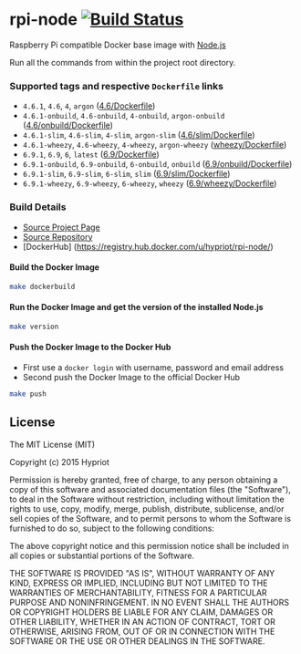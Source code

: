# rpi-node [![Build Status](https://armbuilder.hypriot.com/api/badges/hypriot/rpi-node/status.svg)](https://armbuilder.hypriot.com/hypriot/rpi-node)

Raspberry Pi compatible Docker base image with [Node.js](http://nodejs.org)

Run all the commands from within the project root directory.

### Supported tags and respective `Dockerfile` links
- `4.6.1`, `4.6`, `4`, `argon` ([4.6/Dockerfile](https://github.com/hypriot/rpi-node/blob/master/4.6/Dockerfile))
- `4.6.1-onbuild`, `4.6-onbuild`, `4-onbuild`, `argon-onbuild` ([4.6/onbuild/Dockerfile](https://github.com/hypriot/rpi-node/blob/master/4.6/onbuild/Dockerfile))
- `4.6.1-slim`, `4.6-slim`, `4-slim`, `argon-slim` ([4.6/slim/Dockerfile](https://github.com/hypriot/rpi-node/blob/master/4.6/slim/Dockerfile))
- `4.6.1-wheezy`, `4.6-wheezy`, `4-wheezy`, `argon-wheezy` ([wheezy/Dockerfile](https://github.com/hypriot/rpi-node/blob/master/4.6/wheezy/Dockerfile))
- `6.9.1`, `6.9`, `6`, `latest` ([6.9/Dockerfile](https://github.com/hypriot/rpi-node/blob/master/6.9/Dockerfile))
- `6.9.1-onbuild`, `6.9-onbuild`, `6-onbuild`, `onbuild` ([6.9/onbuild/Dockerfile](https://github.com/hypriot/rpi-node/blob/master/6.9/onbuild/Dockerfile))
- `6.9.1-slim`, `6.9-slim`, `6-slim`, `slim` ([6.9/slim/Dockerfile](https://github.com/hypriot/rpi-node/blob/master/6.9/slim/Dockerfile))
- `6.9.1-wheezy`, `6.9-wheezy`, `6-wheezy`, `wheezy` ([6.9/wheezy/Dockerfile](https://github.com/hypriot/rpi-node/blob/master/6.9/wheezy/Dockerfile))

### Build Details
- [Source Project Page](https://github.com/hypriot)
- [Source Repository](https://github.com/hypriot/rpi-node)
- [DockerHub] (https://registry.hub.docker.com/u/hypriot/rpi-node/)

#### Build the Docker Image
```bash
make dockerbuild
```

#### Run the Docker Image and get the version of the installed Node.js
```bash
make version
```

#### Push the Docker Image to the Docker Hub
* First use a `docker login` with username, password and email address
* Second push the Docker Image to the official Docker Hub

```bash
make push
```

## License

The MIT License (MIT)

Copyright (c) 2015 Hypriot

Permission is hereby granted, free of charge, to any person obtaining a copy
of this software and associated documentation files (the "Software"), to deal
in the Software without restriction, including without limitation the rights
to use, copy, modify, merge, publish, distribute, sublicense, and/or sell
copies of the Software, and to permit persons to whom the Software is
furnished to do so, subject to the following conditions:

The above copyright notice and this permission notice shall be included in all
copies or substantial portions of the Software.

THE SOFTWARE IS PROVIDED "AS IS", WITHOUT WARRANTY OF ANY KIND, EXPRESS OR
IMPLIED, INCLUDING BUT NOT LIMITED TO THE WARRANTIES OF MERCHANTABILITY,
FITNESS FOR A PARTICULAR PURPOSE AND NONINFRINGEMENT. IN NO EVENT SHALL THE
AUTHORS OR COPYRIGHT HOLDERS BE LIABLE FOR ANY CLAIM, DAMAGES OR OTHER
LIABILITY, WHETHER IN AN ACTION OF CONTRACT, TORT OR OTHERWISE, ARISING FROM,
OUT OF OR IN CONNECTION WITH THE SOFTWARE OR THE USE OR OTHER DEALINGS IN THE
SOFTWARE.

